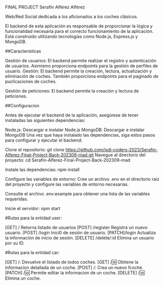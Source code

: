 FINAL PROJECT Serafín Alférez Alférez

Web/Red Social dedicada a los aficionados a los coches clásicos.

El backend de esta aplicación es responsable de proporcionar la lógica y funcionalidad necesaria para el correcto funcionamiento de la aplicación. Está construido utilizando tecnologías como Node.js, Express.js y MongoDB.

##Caracteristicas

Gestión de usuarios: El backend permite realizar el registro y autenticación de usuarios. Asimismo proporciona endpoints para la gestión de perfiles de usuario.
Gestión: El backend permite la creación, lectura, actualización y eliminación de coches. También proporciona endpoints para el paginado de puclicaciones de coches.

Gestión de peticiones: El backend permite la creación y lectura de peticiones.

##Configuracion

Antes de ejecutar el backend de la aplicación, asegúrese de tener instaladas las siguientes dependencias:

Node.js: Descargar e instalar Node.js
MongoDB: Descargar e instalar MongoDB
Una vez que haya instalado las dependencias, siga estos pasos para configurar y ejecutar el backend:

Clone el repositorio: git clone https://github.com/isdi-coders-2023/Serafin-Alferez-Final-Project-Back-202309-mad.git
Navegue al directorio del proyecto: cd Serafin-Alferez-Final-Project-Back-202309-mad

Instale las dependencias: npm install

Configure las variables de entorno: Cree un archivo .env en el directorio raíz del proyecto y configure las variables de entorno necesarias. 

Consulte el archivo .env.example para obtener una lista de las variables requeridas.

Inicie el servidor: npm start

#Rutas para la entidad user:

[GET] /  Retorna listado de usuarios
[POST] /register    Registra un nuevo usuario.
[POST] /login  Inici0 de sesión de usuario.
[PATCH]/login   Actualiza la información de inicio de sesión.
[DELETE] /delete/:id   Elimina un usuario por su ID.

#Rutas para la entidad car:

[GET] /: Devuelve el listado de todos coches.
[GET] /:id: Obtiene la informacion detallada de un coche.
[POST] /: Crea un nuevo fcoche.
[PATCH] /:id: Permite editar la informacion de un coche.
[DELETE] /:id: Elimina un coche.


